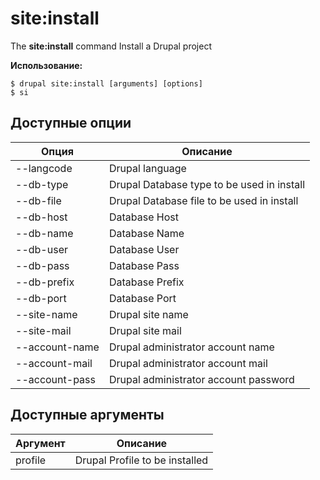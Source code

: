 # site:install
The **site:install** command Install a Drupal project

**Использование:**
```
$ drupal site:install [arguments] [options] 
$ si  
```

## Доступные опции
Опция | Описание
-------|-------------
--langcode | Drupal language
--db-type | Drupal Database type to be used in install
--db-file | Drupal Database file to be used in install
--db-host | Database Host
--db-name | Database Name
--db-user | Database User
--db-pass | Database Pass
--db-prefix | Database Prefix
--db-port | Database Port
--site-name | Drupal site name
--site-mail | Drupal site mail
--account-name | Drupal administrator account name
--account-mail | Drupal administrator account mail
--account-pass | Drupal administrator account password

## Доступные аргументы
Аргумент | Описание
---------|-------------
profile | Drupal Profile to be installed
